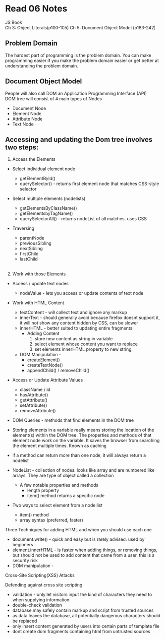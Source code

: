 # Read 06 Notes

JS Book  
Ch 3: Object Literals(p100-105)
Ch 5: Document Object Model (p183-242)

## Problem Domain

The hardest part of programming is the problem domain. You can make programming easier if you make the problem domain easier or get better at understanding the problem domain. 


## Document Object Model

People will also call DOM an Application Programming Interface (API)  
DOM tree will consist of 4 main types of Nodes  
- Document Node
- Element Node
- Attribute Node
- Text Node

## Accessing and updating the Dom tree involves two steps:

1. Access the Elements
  - Select individual element node
    - getElementById()
    - querySelector() - returns first element node that matches CSS-style selector
  - Select multiple elements (nodelists)
    - getElementsByClassName() 
    - getElementsbyTagName()
    - querySelectorAll() - returns nodeList of all matches. uses CSS
  - Traversing 
    - parentNode
    - previousSibling 
    - nextSibling
    - firstChild 
    - lastChild

    <br>
2. Work with those Elements
  - Access / update text nodes
    - nodeValue - lets you access or update contents of text node
  - Work with HTML Content
    - textContent - will collect text and ignore any markup
    - innerText - should generally avoid because firefox doesnt support it, it will not show any content hidden by CSS, can be slower
    - innerHTML - better suited to updating entire fragments
      - Adding Content 
        1. store new content as string in variable
        2. select element whose content you want to replace
        3. set elements innerHTML property to new string
    - DOM Manipulation -
      - createElement()
      - createTextNode()
      - appendChild() / removeChild()
  - Access or Update Attribute Values
    - className / id
    - hasAttribute()
    - getAttribute()
    - setAttribute()
    - removeAttribute()



- DOM Queries - methods that find elements in the DOM tree
- Storing elements in a variable really means storing the location of the element(s) within the DOM tree. The properties and methods of that element node work on the variable. It saves the browser from searching the element multiple times. Known as caching
- if a method can return more than one node, it will always return a nodelist
- NodeList - collection of nodes. looks like array and are numbered like arrays. They are type of object called a collection
  - A few notable properties and methods
    - length property 
    - item() method returns a specific node
- Two ways to select element from a node list
  - item() method
  - array syntax (preferred, faster)

Three Techniques for adding HTML and when you should use each one
- document.write() - quick and easy but is rarely advised. used by beginners
- element.innerHTML - is faster when adding things, or removing things, but should not be used to add content that came from a user. this is a security risk
- DOM manipulation - 


Cross-Site Scripting(XSS) Attacks

Defending against cross site scripting  
- validation - only let visitors input the kind of characters they need to when supplying information
- double-check validation
- database may safely contain markup and script from trusted sources
- as data leaves the database, all potentially dangerous characters should be replaced
- only insert content generated by users into certain parts of template file
- dont create dom fragments containing html from untrusted sources






